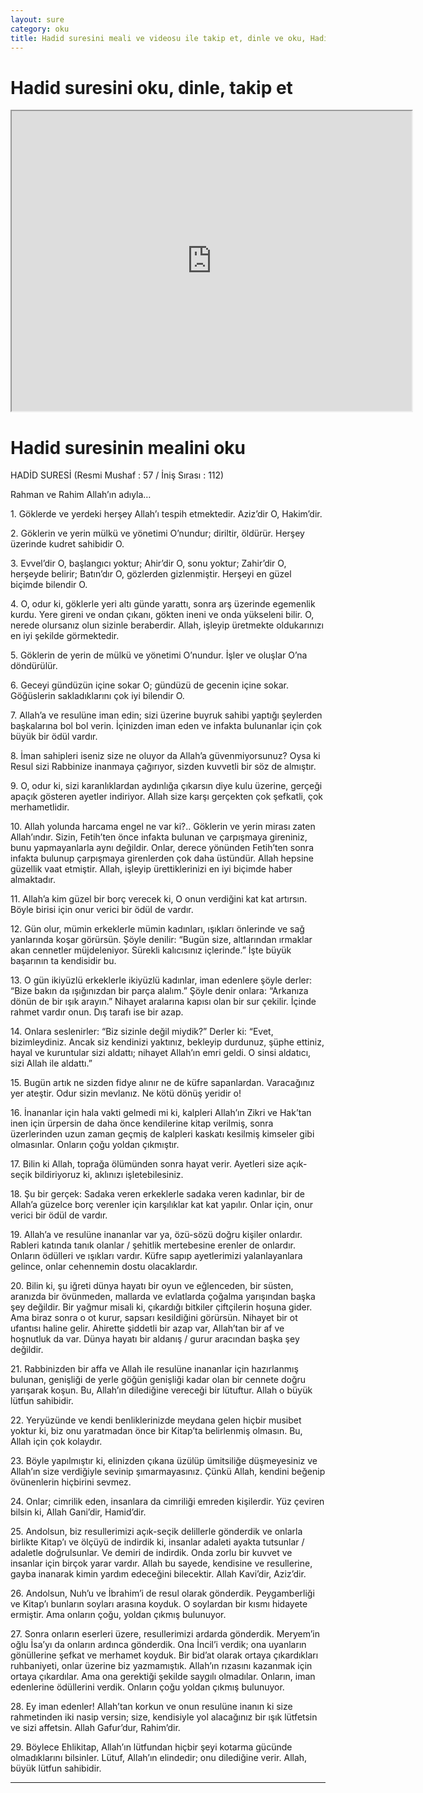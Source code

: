 ```yaml
---
layout: sure
category: oku
title: Hadid suresini meali ve videosu ile takip et, dinle ve oku, Hadid dinle, Hadid meali.
---
```


<div class="container">
  <div class="row">
    <div class="col-lg-12">
      <h1>Hadid suresini oku, dinle, takip et</h1>
      <div class="div-youtube-embed">
        <iframe width="640" height="480" src="https://www.youtube.com/embed/http://">frameborder="0" allowfullscreen></iframe>
      </div>
    </div>
  </div>

  <div class="row">
    <div class="col-lg-12">
      <h1>Hadid suresinin mealini oku</h1>
      <div><p>HADİD SURESİ (Resmi Mushaf : 57 / İniş Sırası : 112)</p><p>Rahman ve Rahim Allah’ın adıyla…</p><p></p><p></p><p>1. Göklerde ve yerdeki herşey Allah’ı tespih etmektedir. Aziz’dir O, Hakim’dir.</p><p></p><p></p><p>2. Göklerin ve yerin mülkü ve yönetimi O’nundur; diriltir, öldürür. Herşey üzerinde kudret sahibidir O.</p><p></p><p></p><p>3. Evvel’dir O, başlangıcı yoktur; Ahir’dir O, sonu yoktur; Zahir’dir O, herşeyde belirir; Batın’dır O, gözlerden gizlenmiştir. Herşeyi en güzel biçimde bilendir O.</p><p></p><p></p><p>4. O, odur ki, göklerle yeri altı günde yarattı, sonra arş üzerinde egemenlik kurdu. Yere gireni ve ondan çıkanı, gökten ineni ve onda yükseleni bilir. O, nerede olursanız olun sizinle beraberdir. Allah, işleyip üretmekte oldukarınızı en iyi şekilde görmektedir.</p><p></p><p></p><p>5. Göklerin de yerin de mülkü ve yönetimi O’nundur. İşler ve oluşlar O’na döndürülür.</p><p></p><p></p><p>6. Geceyi gündüzün içine sokar O; gündüzü de gecenin içine sokar. Göğüslerin sakladıklarını çok iyi bilendir O.</p><p></p><p></p><p>7. Allah’a ve resulüne iman edin; sizi üzerine buyruk sahibi yaptığı şeylerden başkalarına bol bol verin. İçinizden iman eden ve infakta bulunanlar için çok büyük bir ödül vardır.</p><p></p><p></p><p>8. İman sahipleri iseniz size ne oluyor da Allah’a güvenmiyorsunuz? Oysa ki Resul sizi Rabbinize inanmaya çağırıyor, sizden kuvvetli bir söz de almıştır.</p><p></p><p></p><p>9. O, odur ki, sizi karanlıklardan aydınlığa çıkarsın diye kulu üzerine, gerçeği apaçık gösteren ayetler indiriyor. Allah size karşı gerçekten çok şefkatli, çok merhametlidir.</p><p></p><p></p><p>10. Allah yolunda harcama engel ne var ki?.. Göklerin ve yerin mirası zaten Allah’ındır. Sizin, Fetih’ten önce infakta bulunan ve çarpışmaya gireniniz, bunu yapmayanlarla aynı değildir. Onlar, derece yönünden Fetih’ten sonra infakta bulunup çarpışmaya girenlerden çok daha üstündür. Allah hepsine güzellik vaat etmiştir. Allah, işleyip ürettiklerinizi en iyi biçimde haber almaktadır.</p><p></p><p></p><p>11. Allah’a kim güzel bir borç verecek ki, O onun verdiğini kat kat artırsın. Böyle birisi için onur verici bir ödül de vardır.</p><p></p><p></p><p>12. Gün olur, mümin erkeklerle mümin kadınları, ışıkları önlerinde ve sağ yanlarında koşar görürsün. Şöyle denilir: “Bugün size, altlarından ırmaklar akan cennetler müjdeleniyor. Sürekli kalıcısınız içlerinde.” İşte büyük başarının ta kendisidir bu.</p><p></p><p></p><p>13. O gün ikiyüzlü erkeklerle ikiyüzlü kadınlar, iman edenlere şöyle derler: “Bize bakın da ışığınızdan bir parça alalım.” Şöyle denir onlara: “Arkanıza dönün de bir ışık arayın.” Nihayet aralarına kapısı olan bir sur çekilir. İçinde rahmet vardır onun. Dış tarafı ise bir azap.</p><p></p><p></p><p>14. Onlara seslenirler: “Biz sizinle değil miydik?” Derler ki: “Evet, bizimleydiniz. Ancak siz kendinizi yaktınız, bekleyip durdunuz, şüphe ettiniz, hayal ve kuruntular sizi aldattı; nihayet Allah’ın emri geldi. O sinsi aldatıcı, sizi Allah ile aldattı.”</p><p></p><p></p><p>15. Bugün artık ne sizden fidye alınır ne de küfre sapanlardan. Varacağınız yer ateştir. Odur sizin mevlanız. Ne kötü dönüş yeridir o!</p><p></p><p></p><p>16. İnananlar için hala vakti gelmedi mi ki, kalpleri Allah’ın Zikri ve Hak’tan inen için ürpersin de daha önce kendilerine kitap verilmiş, sonra üzerlerinden uzun zaman geçmiş de kalpleri kaskatı kesilmiş kimseler gibi olmasınlar. Onların çoğu yoldan çıkmıştır.</p><p></p><p></p><p>17. Bilin ki Allah, toprağa ölümünden sonra hayat verir. Ayetleri size açık-seçik bildiriyoruz ki, aklınızı işletebilesiniz.</p><p></p><p></p><p>18. Şu bir gerçek: Sadaka veren erkeklerle sadaka veren kadınlar, bir de Allah’a güzelce borç verenler için karşılıklar kat kat yapılır. Onlar için, onur verici bir ödül de vardır.</p><p></p><p></p><p>19. Allah’a ve resulüne inananlar var ya, özü-sözü doğru kişiler onlardır. Rableri katında tanık olanlar / şehitlik mertebesine erenler de onlardır. Onların ödülleri ve ışıkları vardır. Küfre sapıp ayetlerimizi yalanlayanlara gelince, onlar cehennemin dostu olacaklardır.</p><p></p><p></p><p>20. Bilin ki, şu iğreti dünya hayatı bir oyun ve eğlenceden, bir süsten, aranızda bir övünmeden, mallarda ve evlatlarda çoğalma yarışından başka şey değildir. Bir yağmur misali ki, çıkardığı bitkiler çiftçilerin hoşuna gider. Ama biraz sonra o ot kurur, sapsarı kesildiğini görürsün. Nihayet bir ot ufantısı haline gelir. Ahirette şiddetli bir azap var, Allah’tan bir af ve hoşnutluk da var. Dünya hayatı bir aldanış / gurur aracından başka şey değildir.</p><p></p><p></p><p>21. Rabbinizden bir affa ve Allah ile resulüne inananlar için hazırlanmış bulunan, genişliği de yerle göğün genişliği kadar olan bir cennete doğru yarışarak koşun. Bu, Allah’ın dilediğine vereceği bir lütuftur. Allah o büyük lütfun sahibidir.</p><p></p><p></p><p>22. Yeryüzünde ve kendi benliklerinizde meydana gelen hiçbir musibet yoktur ki, biz onu yaratmadan önce bir Kitap’ta belirlenmiş olmasın. Bu, Allah için çok kolaydır.</p><p></p><p></p><p>23. Böyle yapılmıştır ki, elinizden çıkana üzülüp ümitsiliğe düşmeyesiniz ve Allah’ın size verdiğiyle sevinip şımarmayasınız. Çünkü Allah, kendini beğenip övünenlerin hiçbirini sevmez.</p><p></p><p></p><p>24. Onlar; cimrilik eden, insanlara da cimriliği emreden kişilerdir. Yüz çeviren bilsin ki, Allah Gani’dir, Hamid’dir.</p><p></p><p></p><p>25. Andolsun, biz resullerimizi açık-seçik delillerle gönderdik ve onlarla birlikte Kitap’ı ve ölçüyü de indirdik ki, insanlar adaleti ayakta tutsunlar / adaletle doğrulsunlar. Ve demiri de indirdik. Onda zorlu bir kuvvet ve insanlar için birçok yarar vardır. Allah bu sayede, kendisine ve resullerine, gayba inanarak kimin yardım edeceğini bilecektir. Allah Kavi’dir, Aziz’dir.</p><p></p><p></p><p>26. Andolsun, Nuh’u ve İbrahim’i de resul olarak gönderdik. Peygamberliği ve Kitap’ı bunların soyları arasına koyduk. O soylardan bir kısmı hidayete ermiştir. Ama onların çoğu, yoldan çıkmış bulunuyor.</p><p></p><p></p><p>27. Sonra onların eserleri üzere, resullerimizi ardarda gönderdik. Meryem’in oğlu İsa’yı da onların ardınca gönderdik. Ona İncil’i verdik; ona uyanların gönüllerine şefkat ve merhamet koyduk. Bir bid’at olarak ortaya çıkardıkları ruhbaniyeti, onlar üzerine biz yazmamıştık. Allah’ın rızasını kazanmak için ortaya çıkardılar. Ama ona gerektiği şekilde saygılı olmadılar. Onların, iman edenlerine ödüllerini verdik. Onların çoğu yoldan çıkmış bulunuyor.</p><p></p><p></p><p>28. Ey iman edenler! Allah’tan korkun ve onun resulüne inanın ki size rahmetinden iki nasip versin; size, kendisiyle yol alacağınız bir ışık lütfetsin ve sizi affetsin. Allah Gafur’dur, Rahim’dir.</p><p></p><p></p><p>29. Böylece Ehlikitap, Allah’ın lütfundan hiçbir şeyi kotarma gücünde olmadıklarını bilsinler. Lütuf, Allah’ın elindedir; onu dilediğine verir. Allah, büyük lütfun sahibidir.</p><p></p><p></p><p></p><p></p></div>
    </div>
  </div>
</div>
<hr />